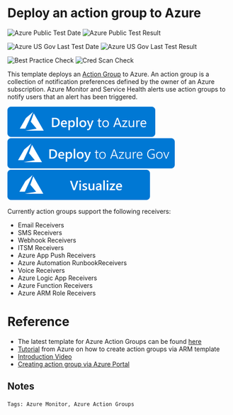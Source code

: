 # Deploy an action group to Azure 

![Azure Public Test Date](https://azurequickstartsservice.blob.core.windows.net/badges/demos/monitor-action-groups/PublicLastTestDate.svg)
![Azure Public Test Result](https://azurequickstartsservice.blob.core.windows.net/badges/demos/monitor-action-groups/PublicDeployment.svg)

![Azure US Gov Last Test Date](https://azurequickstartsservice.blob.core.windows.net/badges/demos/monitor-action-groups/FairfaxLastTestDate.svg)
![Azure US Gov Last Test Result](https://azurequickstartsservice.blob.core.windows.net/badges/demos/monitor-action-groups/FairfaxDeployment.svg)

![Best Practice Check](https://azurequickstartsservice.blob.core.windows.net/badges/demos/monitor-action-groups/BestPracticeResult.svg)
![Cred Scan Check](https://azurequickstartsservice.blob.core.windows.net/badges/demos/monitor-action-groups/CredScanResult.svg)

This template deploys an [Action Group](https://docs.microsoft.com/en-us/azure/azure-monitor/platform/action-groups) to Azure. An action group is a collection of notification preferences defined by the owner of an Azure subscription. Azure Monitor and Service Health alerts use action groups to notify users that an alert has been triggered.

[![Deploy To Azure](https://raw.githubusercontent.com/Azure/azure-quickstart-templates/master/1-CONTRIBUTION-GUIDE/images/deploytoazure.svg?sanitize=true)](https://portal.azure.com/#create/Microsoft.Template/uri/https%3A%2F%2Fraw.githubusercontent.com%2FAzure%2Fazure-quickstart-templates%2Fmaster%2Fdemos%2Fmonitor-action-groups%2Fazuredeploy.json)  [![Deploy To Azure US Gov](https://raw.githubusercontent.com/Azure/azure-quickstart-templates/master/1-CONTRIBUTION-GUIDE/images/deploytoazuregov.svg?sanitize=true)](https://portal.azure.us/#create/Microsoft.Template/uri/https%3A%2F%2Fraw.githubusercontent.com%2FAzure%2Fazure-quickstart-templates%2Fmaster%2Fdemos%2Fmonitor-action-groups%2Fazuredeploy.json)  [![Visualize](https://raw.githubusercontent.com/Azure/azure-quickstart-templates/master/1-CONTRIBUTION-GUIDE/images/visualizebutton.svg?sanitize=true)](http://armviz.io/#/?load=https%3A%2F%2Fraw.githubusercontent.com%2FAzure%2Fazure-quickstart-templates%2Fmaster%2Fdemos%2Fmonitor-action-groups%2Fazuredeploy.json)

Currently action groups support the following receivers: 
- Email Receivers
- SMS Receivers
- Webhook Receivers
- ITSM Receivers
- Azure App Push Receivers
- Azure Automation RunbookReceivers
- Voice Receivers
- Azure Logic App Receivers
- Azure Function Receivers
- Azure ARM Role Receivers

# Reference

- The latest template for Azure Action Groups can be found [here](https://docs.microsoft.com/en-us/azure/templates/microsoft.insights/2019-06-01/actiongroups)
- [Tutorial](https://docs.microsoft.com/en-us/azure/azure-monitor/platform/action-groups-create-resource-manager-template) from Azure on how to create action groups via ARM template 
- [Introduction Video](https://azure.microsoft.com/en-us/resources/videos/azure-friday-azure-monitor-action-groups/)
- [Creating action group via Azure Portal](https://docs.microsoft.com/en-us/azure/azure-monitor/platform/action-groups)

## Notes
`Tags: Azure Monitor, Azure Action Groups`
